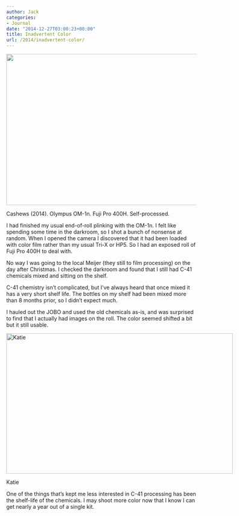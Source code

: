 ```yaml
---
author: Jack
categories:
- Journal
date: "2014-12-27T03:00:23+00:00"
title: Inadvertent Color
url: /2014/inadvertent-color/
---
```


<img style="max-height: none; max-width: 100%;" src="/img/2014/12/1_16113737601_a353134703_k.jpg" alt="" width="600" height="400" />

Cashews (2014). Olympus OM-1n. Fuji Pro 400H. Self-processed.

I had finished my usual end-of-roll plinking with the OM-1n. I felt like spending some time in the darkroom, so I shot a bunch of nonsense at random. When I opened the camera I discovered that it had been loaded with color film rather than my usual Tri-X or HP5. So I had an exposed roll of Fuji Pro 400H to deal with.

No way I was going to the local Meijer (they still to film processing) on the day after Christmas. I checked the darkroom and found that I still had C-41 chemicals mixed and sitting on the shelf.

C-41 chemistry isn’t complicated, but I’ve always heard that once mixed it has a very short shelf life. The bottles on my shelf had been mixed more than 8 months prior, so I didn’t expect much.

I hauled out the JOBO and used the old chemicals as-is, and was surprised to find that I actually had images on the roll. The color seemed shifted a bit but it still usable.

<div id="attachment_4106" style="width: 610px" class="wp-caption alignnone">
  <a href="/img/2014/12/16113766001_528478e164_h-e1419769829676.jpg"><img class="size-full wp-image-4106" src="/img/2014/12/16113766001_528478e164_h-e1419769829676.jpg" alt="Katie" width="600" height="371" /></a>
  
  <p class="wp-caption-text">
    Katie
  </p>
</div>

One of the things that’s kept me less interested in C-41 processing has been the shelf-life of the chemicals. I may shoot more color now that I know I can get nearly a year out of a single kit.